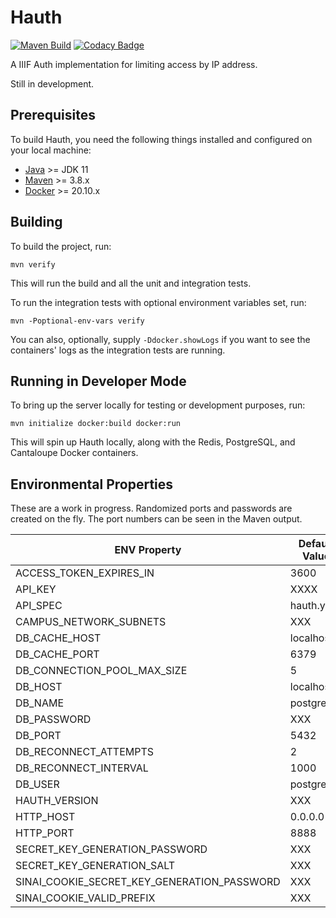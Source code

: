 # Hauth

[![Maven Build](https://github.com/uclalibrary/hauth/workflows/Maven%20PR%20Build/badge.svg)](https://github.com/UCLALibrary/hauth/actions) [![Codacy Badge](https://api.codacy.com/project/badge/Grade/f0e9885893cb47499767112f20050cdc)](https://app.codacy.com/gh/UCLALibrary/hauth?utm_source=github.com&utm_medium=referral&utm_content=UCLALibrary/hauth&utm_campaign=Badge_Grade_Settings)

A IIIF Auth implementation for limiting access by IP address.

Still in development.

## Prerequisites

To build Hauth, you need the following things installed and configured on your local machine:

* [Java](https://adoptopenjdk.net/) &gt;= JDK 11
* [Maven](https://maven.apache.org/download.cgi) &gt;= 3.8.x
* [Docker](https://www.docker.com/products/container-runtime) &gt;= 20.10.x

## Building

To build the project, run:

    mvn verify

This will run the build and all the unit and integration tests.

To run the integration tests with optional environment variables set, run:

    mvn -Poptional-env-vars verify

You can also, optionally, supply `-Ddocker.showLogs` if you want to see the containers' logs as the integration tests are running.

## Running in Developer Mode

To bring up the server locally for testing or development purposes, run:

    mvn initialize docker:build docker:run

This will spin up Hauth locally, along with the Redis, PostgreSQL, and Cantaloupe Docker containers.

## Environmental Properties

These are a work in progress. Randomized ports and passwords are created on the fly. The port numbers can be seen in the Maven output.

| ENV Property | Default Value | Required |
| --- | --- | --- |
| ACCESS_TOKEN_EXPIRES_IN | 3600 | No |
| API_KEY | XXXX | Yes |
| API_SPEC | hauth.yaml | No |
| CAMPUS_NETWORK_SUBNETS | XXX | Yes |
| DB_CACHE_HOST | localhost | No |
| DB_CACHE_PORT | 6379 | No |
| DB_CONNECTION_POOL_MAX_SIZE | 5 | No |
| DB_HOST | localhost | No |
| DB_NAME | postgres | No |
| DB_PASSWORD | XXX | Yes |
| DB_PORT | 5432 | No |
| DB_RECONNECT_ATTEMPTS | 2 | No |
| DB_RECONNECT_INTERVAL | 1000 | No |
| DB_USER | postgres | No |
| HAUTH_VERSION | XXX | Yes |
| HTTP_HOST | 0.0.0.0 | No |
| HTTP_PORT | 8888 | No |
| SECRET_KEY_GENERATION_PASSWORD | XXX | Yes |
| SECRET_KEY_GENERATION_SALT | XXX | Yes |
| SINAI_COOKIE_SECRET_KEY_GENERATION_PASSWORD | XXX | Yes |
| SINAI_COOKIE_VALID_PREFIX | XXX | Yes |
